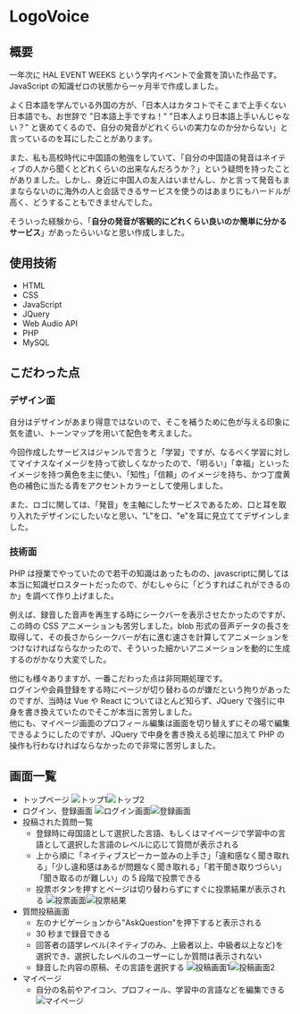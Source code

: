 # LogoVoice

## 概要

一年次に HAL EVENT WEEKS という学内イベントで金賞を頂いた作品です。JavaScript の知識ゼロの状態から一ヶ月半で作成しました。

よく日本語を学んでいる外国の方が、「日本人はカタコトでそこまで上手くない日本語でも、お世辞で "日本語上手ですね！" "日本人より日本語上手いんじゃない？" と褒めてくるので、自分の発音がどれくらいの実力なのか分からない」と言っているのを耳にしたことがあります。

また、私も高校時代に中国語の勉強をしていて、「自分の中国語の発音はネイティブの人から聞くとどれくらいの出来なんだろうか？」という疑問を持ったことがありました。しかし、身近に中国人の友人はいませんし、かと言って発音もままならないのに海外の人と会話できるサービスを使うのはあまりにもハードルが高く、どうすることもできませんでした。

そういった経験から、「**自分の発音が客観的にどれくらい良いのか簡単に分かるサービス**」があったらいいなと思い作成しました。

## 使用技術

- HTML
- CSS
- JavaScript
- JQuery
- Web Audio API
- PHP
- MySQL

## こだわった点

### デザイン面

自分はデザインがあまり得意ではないので、そこを補うために色が与える印象に気を遣い、トーンマップを用いて配色を考えました。

今回作成したサービスはジャンルで言うと「学習」ですが、なるべく学習に対してマイナスなイメージを持って欲しくなかったので、「明るい」「幸福」といったイメージを持つ黄色を主に使い、「知性」「信頼」のイメージを持ち、かつ丁度黄色の補色に当たる青をアクセントカラーとして使用しました。

また、ロゴに関しては、「発音」を主軸にしたサービスであるため、口と耳を取り入れたデザインにしたいなと思い、"L"を口、"e"を耳に見立ててデザインしました。

### 技術面

PHP は授業でやっていたので若干の知識はあったものの、javascriptに関しては本当に知識ゼロスタートだったので、がむしゃらに「どうすればこれができるのか」を調べて作り上げました。

例えば、録音した音声を再生する時にシークバーを表示させたかったのですが、この時の CSS アニメーションも苦労しました。blob 形式の音声データの長さを取得して、その長さからシークバーが右に進む速さを計算してアニメーションをつけなければならなかったので、そういった細かいアニメーションを動的に生成するのがかなり大変でした。

他にも様々ありますが、一番こだわった点は非同期処理です。<br/>
ログインや会員登録をする時にページが切り替わるのが嫌だという拘りがあったのですが、当時は Vue や React についてほとんど知らず、JQuery で強引に中身を書き換えていたのでそこが本当に苦労しました。<br/>
他にも、マイページ画面のプロフィール編集は画面を切り替えずにその場で編集できるようにしたのですが、JQuery で中身を書き換える処理に加えて PHP の操作も行わなければならなかったので非常に苦労しました。

## 画面一覧

- トップページ
  ![トップ1](https://i.gyazo.com/bc0e7e32feae5ec6dbd10ee05d939ae3.png)![トップ2](https://i.gyazo.com/66e91997ede3b77e41de1ee362d2174b.png)
- ログイン、登録画面
  ![ログイン画面](https://i.gyazo.com/c684afedc7c3020618542341d5234372.png)![登録画面](https://i.gyazo.com/e63736f5fe6c4acf78dd40e232a2f527.png)
- 投稿された質問一覧
  - 登録時に母国語として選択した言語、もしくはマイページで学習中の言語として選択した言語のレベルに応じて質問が表示される
  - 上から順に「ネイティブスピーカー並みの上手さ」「違和感なく聞き取れる」「少し違和感はあるが問題なく聞き取れる」「若干聞き取りづらい」「聞き取るのが難しい」の 5 段階で投票できる
  - 投票ボタンを押すとページは切り替わらずにすぐに投票結果が表示される
    ![投票画面](https://i.gyazo.com/d9ad61ba54c63eb5ef14e47eddd83630.png)![投票結果](https://i.gyazo.com/96b7d332b8b3be0880471809aafeb2ec.png)
- 質問投稿画面
  - 左のナビゲーションから"AskQuestion"を押下すると表示される
  - 30 秒まで録音できる
  - 回答者の語学レベル(ネイティブのみ、上級者以上、中級者以上など)を選択でき、選択したレベルのユーザーにしか質問は表示されない
  - 録音した内容の原稿、その言語を選択する
    ![投稿画面1](https://i.gyazo.com/09b165ac454f21aec2999d52e2e307ce.png)![投稿画面2](https://i.gyazo.com/a22cbbfa622a517a1f1f16f12c7fb11f.png)
- マイページ
  - 自分の名前やアイコン、プロフィール、学習中の言語などを編集できる
    ![マイページ](https://i.gyazo.com/33f72417a3123a5cc4af9835ad15f35e.png)
